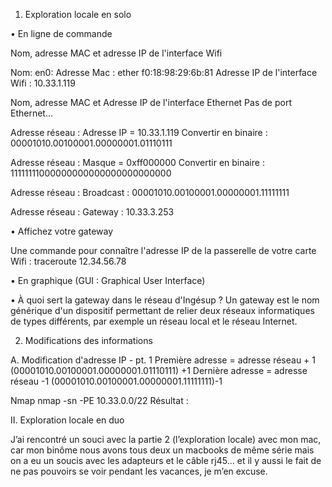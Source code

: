 1.	Exploration locale en solo

•	En ligne de commande

Nom, adresse MAC et adresse IP de l'interface Wifi

Nom: en0: 
	Adresse Mac : ether f0:18:98:29:6b:81 
	Adresse IP de l'interface Wifi : 10.33.1.119 


Nom, adresse MAC et Adresse IP de l'interface Ethernet
Pas de port Ethernet…


Adresse réseau : Adresse IP = 10.33.1.119
         Convertir en binaire : 00001010.00100001.00000001.01110111

Adresse réseau : Masque = 0xff000000
         Convertir en binaire : 11111111000000000000000000000000

Adresse réseau : Broadcast : 00001010.00100001.00000001.11111111

Adresse réseau : Gateway : 10.33.3.253

•	Affichez votre gateway

Une commande pour connaître l'adresse IP de la passerelle de votre carte Wifi : traceroute 12.34.56.78

•	En graphique (GUI : Graphical User Interface)
 



•	À quoi sert la gateway dans le réseau d'Ingésup ?
Un gateway est le nom générique d'un dispositif permettant de relier deux réseaux informatiques de types différents, par exemple un réseau local et le réseau Internet.



2.	Modifications des informations

A.	Modification d'adresse IP - pt. 1
Première adresse = adresse réseau + 1  
(00001010.00100001.00000001.01110111) +1
Dernière adresse = adresse réseau -1
(00001010.00100001.00000001.11111111)-1
                                                                                                           
Nmap
nmap -sn -PE 10.33.0.0/22
Résultat :
 


II. Exploration locale en duo

J’ai rencontré un souci avec la partie 2 (l’exploration locale) avec mon mac, car mon binôme nous avons  tous deux un macbooks de même série mais on a eu un soucis avec les adapteurs et le câble rj45... et il y aussi le fait de ne pas pouvoirs se voir pendant les vacances, je m’en excuse.
